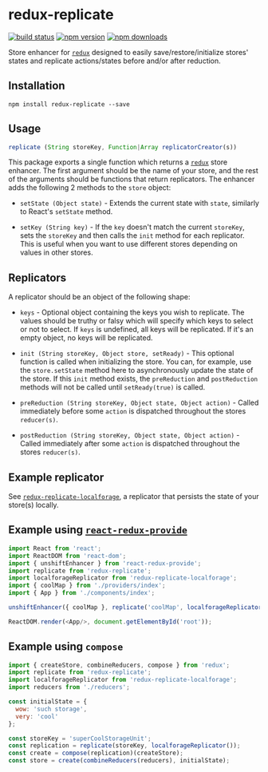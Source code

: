 # redux-replicate

[![build status](https://img.shields.io/travis/loggur/redux-replicate/master.svg?style=flat-square)](https://travis-ci.org/loggur/redux-replicate) [![npm version](https://img.shields.io/npm/v/redux-replicate.svg?style=flat-square)](https://www.npmjs.com/package/redux-replicate)
[![npm downloads](https://img.shields.io/npm/dm/redux-replicate.svg?style=flat-square)](https://www.npmjs.com/package/redux-replicate)

Store enhancer for [`redux`](https://github.com/rackt/redux) designed to easily save/restore/initialize stores' states and replicate actions/states before and/or after reduction.


## Installation

```
npm install redux-replicate --save
```


## Usage

```js
replicate (String storeKey, Function|Array replicatorCreator(s))
```

This package exports a single function which returns a [`redux`](https://github.com/rackt/redux) store enhancer.  The first argument should be the name of your store, and the rest of the arguments should be functions that return replicators.  The enhancer adds the following 2 methods to the `store` object:

- `setState (Object state)` - Extends the current state with `state`, similarly to React's `setState` method.

- `setKey (String key)` - If the `key` doesn't match the current `storeKey`, sets the `storeKey` and then calls the `init` method for each replicator.  This is useful when you want to use different stores depending on values in other stores.


## Replicators

A replicator should be an object of the following shape:

- `keys` - Optional object containing the keys you wish to replicate.  The values should be truthy or falsy which will specify which keys to select or not to select.  If `keys` is undefined, all keys will be replicated.  If it's an empty object, no keys will be replicated.

- `init (String storeKey, Object store, setReady)` - This optional function is called when initializing the store.  You can, for example, use the `store.setState` method here to asynchronously update the state of the store.  If this `init` method exists, the `preReduction` and `postReduction` methods will not be called until `setReady(true)` is called.

- `preReduction (String storeKey, Object state, Object action)` - Called immediately before some `action` is dispatched throughout the stores `reducer(s)`.

- `postReduction (String storeKey, Object state, Object action)` - Called immediately after some `action` is dispatched throughout the stores `reducer(s)`.


## Example replicator

See [`redux-replicate-localforage`](https://github.com/loggur/redux-replicate-localforage), a replicator that persists the state of your store(s) locally.


## Example using [`react-redux-provide`](https://github.com/loggur/react-redux-provide)

```js
import React from 'react';
import ReactDOM from 'react-dom';
import { unshiftEnhancer } from 'react-redux-provide';
import replicate from 'redux-replicate';
import localforageReplicator from 'redux-replicate-localforage';
import { coolMap } from './providers/index';
import { App } from './components/index';

unshiftEnhancer({ coolMap }, replicate('coolMap', localforageReplicator()));

ReactDOM.render(<App/>, document.getElementById('root'));
```


## Example using `compose`

```js
import { createStore, combineReducers, compose } from 'redux';
import replicate from 'redux-replicate';
import localforageReplicator from 'redux-replicate-localforage';
import reducers from './reducers';

const initialState = {
  wow: 'such storage',
  very: 'cool'
};

const storeKey = 'superCoolStorageUnit';
const replication = replicate(storeKey, localforageReplicator());
const create = compose(replication)(createStore);
const store = create(combineReducers(reducers), initialState);
```
